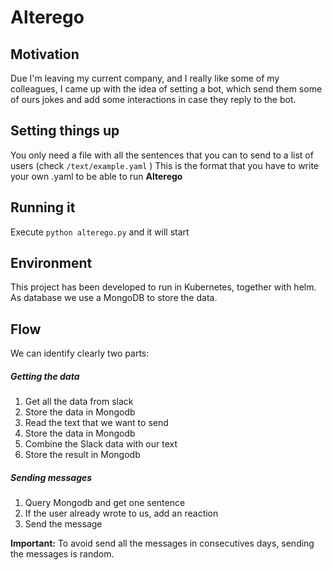 # Alterego

## Motivation
Due I'm leaving my current company, and I really like some of my colleagues, I came up with the idea of setting a bot, which send them some of ours jokes and add some interactions in case they reply to the bot.

## Setting things up
You only need a file with all the sentences that you can to send to a list of users (check `/text/example.yaml` )
This is the format that you have to write your own .yaml to be able to run **Alterego**

## Running it
Execute ``python alterego.py`` and it will start

## Environment
This project has been developed to run in Kubernetes, together with helm.
As database we use a MongoDB to store the data.

## Flow
We can identify clearly two parts:
 
 ##### Getting the data
 1. Get all the data from slack
 2. Store the data in Mongodb
 3. Read the text that we want to send
 4. Store the data in Mongodb
 5. Combine the Slack data with our text
 6. Store the result in Mongodb
 
  ##### Sending messages
  1. Query Mongodb and get one sentence
  2. If the user already wrote to us, add an reaction
  3. Send the message
  
  **Important:** To avoid send all the messages in consecutives days, sending the messages is random.
